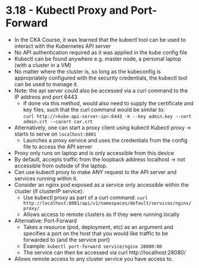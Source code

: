 # 3.18 - Kubectl Proxy and Port-Forward

- In the CKA Course, it was learned that the kubectl tool can be used to interact with the Kubernetes API server
- No API authentication required as it was applied in the kube config file
 - Kubectl can be found anywhere e.g. master node, a personal laptop (with a cluster
in a VM)
- No matter where the cluster is, so long as the kubeconfig is appropriately
configured with the security credentials, the kubectl tool can be used to manage it.
- Note: the api server could also be accessed via a curl command to the IP address
and port 6443
  - If done via this method, would also need to supply the certificate and key files, such that the curl command would be similar to: <br> `curl http://<kube-api-server-ip>:6443 -k --key admin.key --cert admin.crt --cacert car.crt`
- Alternatively, one can start a proxy client using kubectl
Kubectl proxy -> starts to serve on `localhost:8001`
  - Launches a proxy service and uses the credentials from the config file to access the API server
- Proxy only runs on laptop and is only accessible from this device
- By default, accepts traffic from the loopback address localhost -> not accessible from outside of the laptop.
- Can use kubectl proxy to make ANY request to the API server and services running within it.
- Consider an nginx pod exposed as a service only accessible within the cluster (if
clusterIP service):
  - Use kubectl proxy as part of a curl command: `curl http://localhost:8001/api/v1/namespaces/default/services/nginx/proxy/`
  - Allows access to remote clusters as if they were running locally
- Alternative: Port-Forward
  - Takes a resource (pod, deployment, etc) as an argument and specifies a port on the host that you would like traffic to be forwarded to (and the service port)
  - Example: `kubectl port-forward service/nginx 28080:80`
  - The service can then be accessed via curl http://localhost:28080/
- Allows remote access to any cluster service you have access to.
